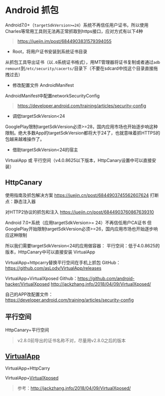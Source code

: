 # Android 抓包

Android7.0+（`targetSdkVersion>=24`）系统不再信任用户证书，所以使用Charles等常用工具则无法再正常抓取到https接口，应对方式有以下4种

> <https://juejin.im/post/6844903831579394055>

- Root，将用户证书安装到系统证书目录

从抓包工具导出证书（以`.0`系统证书格式），用MT管理器将证书复制或者通过`adb remount`到`/etc/security/cacerts/`目录下（不要在sdcard中找这个目录直接拖拽过去）

- 修改配置文件 AndroidManifest

AndroidManifest中配置networkSecurityConfig

> <https://developer.android.com/training/articles/security-config>

- 调低targetSdkVersion<24

GooglePlay限制targetSdkVersion必须>=28，国内应用市场也开始逐步响这种限制。绝大多数App的targetSdkVersion都将大于24了，也就意味着抓HTTPS的包越来越难操作了。

- 借助targetSdkVersion<24的宿主

VirtualApp 或 平行空间（v4.0.8625以下版本，HttpCanary设置中可以直接安装）

## HttpCanary

使用指南及抓包解决方案
<https://juejin.cn/post/6844903745562607624>
打断点：静态注入器

对HTTP2协议的抓包和注入
<https://juejin.cn/post/6844903760867639310>

Android 7.0+系统（应用targetSdkVersion>= 24）不再信任用户CA证书
但GooglePlay开始限制targetSdkVersion必须>=26，国内应用市场也开始逐步响应这种限制

所以我们需要targetSdkVersion<24的应用做容器：
平行空间：低于4.0.8625的版本，HttpCanary中可以直接安装
VirtualApp

VirtualApp+httpcarry替换平行空间在手机上抓包
GitHub：<https://github.com/asLody/VirtualApp/releases>

VirtualApp+VirtualXposed
Github：<https://github.com/android-hacker/VirtualXposed>
<http://jackzhang.info/2018/04/09/VirtualXposed/>

自己的APP改配置文件：<https://developer.android.com/training/articles/security-config>

## 平行空间

HttpCanary+平行空间

> v2.8.0前导出的证书名称不对，尽量用v2.8.0之后的版本

## [VirtualApp](https://github.com/asLody/VirtualApp/releases)

VirtualApp+HttpCarry

VirtualApp+[VirtualXposed](https://github.com/android-hacker/VirtualXposed)

> 参考：<http://jackzhang.info/2018/04/09/VirtualXposed/>

